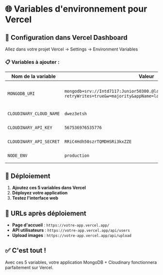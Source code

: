 # 🌐 Variables d'environnement pour Vercel

## 🔧 Configuration dans Vercel Dashboard

Allez dans votre projet Vercel → Settings → Environment Variables

### 📋 Variables à ajouter :

| Nom de la variable | Valeur | Description |
|-------------------|---------|-------------|
| `MONGODB_URI` | `mongodb+srv://Intd7117:Junior50300.@lanation.cgsbvus.mongodb.net/?retryWrites=true&w=majority&appName=lanation` | Connection string MongoDB Atlas |
| `CLOUDINARY_CLOUD_NAME` | `dwez3etsh` | Nom du cloud Cloudinary |
| `CLOUDINARY_API_KEY` | `567536976535776` | Clé API Cloudinary |
| `CLOUDINARY_API_SECRET` | `RRiC4Hdh50szrTQMDHSRi3kxZZE` | Secret API Cloudinary |
| `NODE_ENV` | `production` | Environnement de production |

## 🚀 Déploiement

1. **Ajoutez ces 5 variables dans Vercel**
2. **Déployez votre application**
3. **Testez l'interface web**

## 🔗 URLs après déploiement

- **Page d'accueil** : `https://votre-app.vercel.app/`
- **API utilisateurs** : `https://votre-app.vercel.app/api/users`
- **Upload images** : `https://votre-app.vercel.app/api/upload`

## ✅ C'est tout !

Avec ces 5 variables, votre application MongoDB + Cloudinary fonctionnera parfaitement sur Vercel.